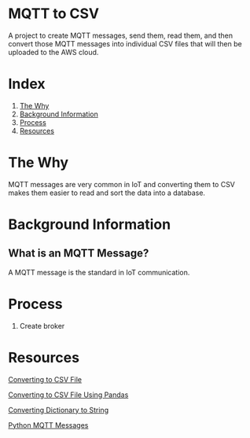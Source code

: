# MQTT to CSV
A project to create MQTT messages, send them, read them, and then convert those MQTT messages into individual CSV files that will then be uploaded to the AWS cloud.
# Index
1. [The Why](#the-why)
2. [Background Information](#background-information)
3. [Process](#process)
4. [Resources](#resources)

# The Why
MQTT messages are very common in IoT and converting them to CSV makes them easier to read and sort the data into a database.

# Background Information
## What is an MQTT Message?
A MQTT message is the standard in IoT communication.

# Process
1. Create broker

# Resources
[Converting to CSV File](https://www.datasciencelearner.com/convert-python-dict-to-csv-implementation/)

[Converting to CSV File Using Pandas](https://www.datasciencelearner.com/convert-python-dict-to-csv-implementation/)

[Converting Dictionary to String](https://www.geeksforgeeks.org/python-convert-dictionary-object-into-string/)

[Python MQTT Messages](http://www.steves-internet-guide.com/mqtt-python-beginners-course/)
